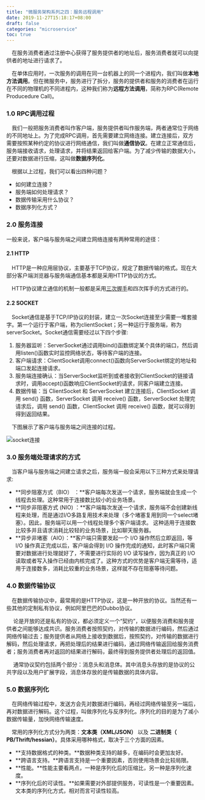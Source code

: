 ```yaml
---
title: "微服务架构系列之四：服务远程调用"
date: 2019-11-27T15:18:17+08:00
draft: false
categories: "microservice"
toc: true
---
```

&emsp;在服务消费者通过注册中心获得了服务提供者的地址后，服务消费者就可以向提供者的地址进行请求了。

&emsp;在单体应用时，一次服务的调用在同一台机器上的同一个进程内，我们叫做**本地方法调用**。但在微服务中，服务进行了拆分，服务的提供者和服务的消费者在运行在不同的物理机的不同进程内，这种我们称为**远程方法调用**，简称为RPC(Remote Producedure Call)。

### 1.0 RPC调用过程

&emsp;我们一般把服务消费者叫作客户端，服务提供者叫作服务端，两者通常位于网络的不同地址上。为了完成RPC调用，首先需要建立网络连接。建立连接后，双方需要按照某种约定的协议进行网络通信，我们叫做**通信协议**。在建立正常通信后，服务端接收请求，处理请求，并将结果返回给客户端。为了减少传输的数据大小，还要对数据进行压缩，这叫做**数据序列化**。

&emsp;根据以上过程，我们可以看出四种问题？

- 如何建立连接？
- 服务端如何处理请求？
- 数据传输采用什么协议？
- 数据序列化方式？

### 2.0 服务连接

一般来说，客户端与服务端之间建立网络连接有两种常用的途径：

#### 2.1 HTTP

&emsp;HTTP是一种应用层协议，主要基于TCP协议，规定了数据传输的格式。现在大部分客户端浏览器与服务端通信基本都是采用HTTP协议的方式。

&emsp;HTTP协议建立通信的机制一般都是采用[三次握手]( https://condor.depaul.edu/jkristof/technotes/tcp.html )和四次挥手的方式进行的。

#### 2.2 SOCKET

&emsp;Socket通信是基于TCP/IP协议的封装，建立一次Socket连接至少需要一堆套接字。第一个运行于客户端，称为clientSocket；另一种运行于服务端，称为serverSocket。Socket通信需要经过以下四个步骤:

1. 服务器监听：ServerSocket通过调用bind()函数绑定某个具体的端口，然后调用listen()函数实时监控网络状态，等待客户端的连接。
2. 客户端请求：ClientSocket调用connect()函数向ServerSocket绑定的地址和端口发起连接请求。
3. 服务端连接确认：当ServerSocket监听到或者接收到ClientSocket的链接请求时，调用accept()函数响应ClientSocket的请求，同客户端建立连接。
4. 数据传输：当 ClientSocket 和 ServerSocket 建立连接后，ClientSocket 调用 send() 函数，ServerSocket 调用 receive() 函数，ServerSocket 处理完请求后，调用 send() 函数，ClientSocket 调用 receive() 函数，就可以得到得到返回结果。

&emsp;下图展示了客户端与服务端之间连接的过程。

![socket连接](../images/microservice/socket_connect.jpg)



### 3.0 服务端处理请求的方式

&emsp;当客户端与服务端之间建立请求之后，服务端一般会采用以下三种方式来处理请求:

-  **同步阻塞方式（BIO） ：**客户端每次发送一个请求，服务端就会生成一个线程去处理。这种常用于连接数比较小的业务场景。
-  **同步非阻塞方式 (NIO) ：**客户端每次发送一个请求，服务端不会创建新线程来处理，而是通过I/O多路复用技术来处理（多个堵塞复用到同一个select堵塞）。因此，服务端可以用一个线程处理多个客户端请求。 这种适用于连接数比较多并且请求消耗比较轻的业务场景，比如聊天服务器。 
- **异步非堵塞（AIO）：**客户端只需要发起一个 I/O 操作然后立即返回，等 I/O 操作真正完成以后，客户端会得到 I/O 操作完成的通知，此时客户端只需要对数据进行处理就好了，不需要进行实际的 I/O 读写操作，因为真正的 I/O 读取或者写入操作已经由内核完成了。这种方式的优势是客户端无需等待，适用于连接数多，消耗比较重的业务场景，这样就不存在阻塞等待问题。

### 4.0 数据传输协议

&emsp;在数据传输协议中，最常用的是HTTP协议，这是一种开放的协议。当然还有一些其他的定制私有协议，例如阿里巴巴的Dubbo协议。

&emsp; 论是开放的还是私有的协议，都必须定义一个“契约”，以便服务消费和服务提供者之间能够达成共识。服务消费者按照契约，对传输的数据进行编码，然后通过网络传输过去；服务提供者从网络上接收到数据后，按照契约，对传输的数据进行解码，然后处理请求，再把处理后的结果进行编码，通过网络传输返回给服务消费者；服务消费者再对返回的结果进行解码，最终得到服务提供者处理后的返回值。 

&emsp; 通常协议契约包括两个部分：消息头和消息体。其中消息头存放的是协议的公共字段以及用户扩展字段，消息体存放的是传输数据的具体内容。 

### 5.0 数据序列化

&emsp;在网络传输过程中，发送方会先对数据进行编码，再经过网络传输至另一端后，再对数据进行解码。这个过程，叫做序列化与反序列化。序列化的目的是为了减小数据传输量，加快网络传输速度。

&emsp;常用的序列化方式分为两类：**文本类（XML/JSON）** 以及   **二进制类（ PB/Thrift/hessian）**。具体采用哪种格式，取决于三个方面的因素。

- **支持数据格式的种类。**数据种类支持的越多，在编码时会更加友好。
- **跨语言支持。**跨语言支持是一个重要因素，否则使用场景会比较局限。
- **性能。**性能主要看两点，一种是序列化后的压缩比，另一种是序列化速度。
- **序列化后的可读性。**如果需要对外部提供服务，可读性是一个重要因素。文本类的序列化方式，相对而言可读性较高。



